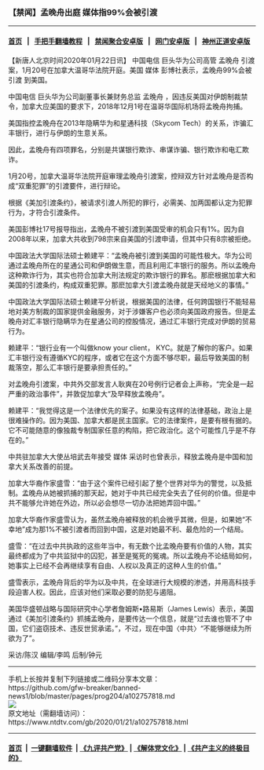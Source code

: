### 【禁闻】孟晚舟出庭 媒体指99%会被引渡
------------------------

#### [首页](https://github.com/gfw-breaker/banned-news1/blob/master/README.md) &nbsp;&nbsp;|&nbsp;&nbsp; [手把手翻墙教程](https://github.com/gfw-breaker/guides/wiki) &nbsp;&nbsp;|&nbsp;&nbsp; [禁闻聚合安卓版](https://github.com/gfw-breaker/bn-android) &nbsp;&nbsp;|&nbsp;&nbsp; [网门安卓版](https://github.com/oGate2/oGate) &nbsp;&nbsp;|&nbsp;&nbsp; [神州正道安卓版](https://github.com/SzzdOgate/update) 



<div><div class="post_content" itemprop="articleBody">
 <p>
  【新唐人北京时间2020年01月22日讯】
  <ok href="https://www.ntdtv.com/gb/中国电信.htm">
   中国电信
  </ok>
  巨头华为公司高管
  <ok href="https://www.ntdtv.com/gb/孟晚舟.htm">
   孟晚舟
  </ok>
  <ok href="https://www.ntdtv.com/gb/引渡.htm">
   引渡
  </ok>
  案，1月20号在加拿大温哥华法院开庭。美国
  <ok href="https://www.ntdtv.com/gb/媒体.htm">
   媒体
  </ok>
  彭博社表示，孟晚舟99%会被
  <ok href="https://www.ntdtv.com/gb/引渡.htm">
   引渡
  </ok>
  到美国。
 </p>
 <p>
  <ok href="https://www.ntdtv.com/gb/中国电信.htm">
   中国电信
  </ok>
  巨头华为公司副董事长兼财务总监
  <ok href="https://www.ntdtv.com/gb/孟晚舟.htm">
   孟晚舟
  </ok>
  ，因违反美国对伊朗制裁禁令，加拿大应美国的要求下，2018年12月1号在温哥华国际机场将孟晚舟拘捕。
 </p>
 <p>
  美国指控孟晚舟在2013年隐瞒华为和星通科技（Skycom Tech）的关系，诈骗汇丰银行，进行与伊朗的生意关系。
 </p>
 <p>
  因此，孟晚舟有四项罪名，分别是共谋银行欺诈、串谋诈骗、银行欺诈和电汇欺诈。
 </p>
 <p>
  1月20号，加拿大温哥华法院开庭审理孟晚舟引渡案，控辩双方针对孟晚舟是否构成“双重犯罪”的引渡要件，进行辩论。
 </p>
 <p>
  根据《美加引渡条约》，被请求引渡人所犯的罪行，必需美、加两国都认定为犯罪行为，才符合引渡条件。
 </p>
 <p>
  美国彭博社17号报导指出，孟晚舟不被引渡到美国受审的机会只有1%。因为自2008年以来，加拿大共收到798宗来自美国的引渡申请，但其中只有8宗被拒绝。
 </p>
 <p>
  中国政法大学国际法硕士赖建平：“孟晚舟被引渡到美国的可能性极大。华为公司通过孟晚舟所在的星通公司和伊朗做生意，而且利用汇丰银行的服务。所以孟晚舟这种欺诈行为，其实也符合加拿大刑法规定的欺诈银行的罪名。那麽根据加拿大和美国的引渡条约，构成双重犯罪。那麽加拿大引渡孟晚舟就是天经地义的事情。”
 </p>
 <p>
  中国政法大学国际法硕士赖建平分析说，根据美国的法律，任何跨国银行不能轻易地对美方制裁的国家提供金融服务，对于涉嫌客户也必须向美国政府报告。但是孟晚舟对汇丰银行隐瞒华为在星通公司的控股情况，通过汇丰银行完成对伊朗的贸易行为。
 </p>
 <p>
  赖建平：“银行业有一个叫做know your client， KYC。就是了解你的客户。如果汇丰银行没有遵循KYC的程序，或者它在这个方面不够尽职，最后导致美国的制裁落空，那么汇丰银行是要承担责任的。”
 </p>
 <p>
  对孟晚舟引渡案，中共外交部发言人耿爽在20号例行记者会上声称，“完全是一起严重的政治事件”，并敦促加拿大“及早释放孟晚舟”。
 </p>
 <p>
  赖建平：“我觉得这是一个法律优先的案子。如果没有这样的法律基础，政治上是很难操作的。因为美国、加拿大都是民主国家。它的法律案件，是要有根有据的。它不可能随意的像独裁专制国家任意的构陷，把它政治化。这个可能性几乎是不存在的。”
 </p>
 <p>
  中共驻加拿大大使丛培武去年接受
  <ok href="https://www.ntdtv.com/gb/媒体.htm">
   媒体
  </ok>
  采访时也曾表示，释放孟晚舟是中国和加拿大关系改善的前提。
 </p>
 <p>
  加拿大华裔作家盛雪：“由于这个案件已经引起了整个世界对华为的警觉，以及抵制。孟晚舟从她被抓捕的那天起，她对于中共已经完全失去了任何的价值。但是中共不能够允许她在外边，所以必会想尽一切办法把她弄回中国。”
 </p>
 <p>
  加拿大华裔作家盛雪认为，虽然孟晚舟被释放的机会微乎其微，但是，如果她“不幸地”成为那1%不被引渡者而回到中国，这是对她最不利、最危险的一个结局。
 </p>
 <p>
  盛雪：“在过去中共执政的这些年当中，有无数个比孟晚舟要有价值的人物，其实最终都成为了中共监狱中的囚犯，甚至是冤死的冤魂。所以孟晚舟不论结局如何，她事实上已经不会再继续享有自由、人权以及真正的这种人生的价值。”
 </p>
 <p>
  盛雪表示，孟晚舟背后的华为以及中共，在全球进行大规模的渗透，并用高科技手段迫害人权。因此，应该对他们采取必要的防犯与遏阻。
 </p>
 <p>
  美国华盛顿战略与国际研究中心学者詹姆斯•路易斯（James Lewis）表示，美国通过《美加引渡条约》抓捕孟晚舟，是要传达一个信息，就是“过去谁也管不了中国，它们盗窃技术、违反世贸承诺。”，不过，现在中国〈中共〉“不能够继续为所欲为了”。
 </p>
 <p>
  采访/陈汉 编辑/李鸣 后制/钟元
 </p>
 <div class="single_ad">
 </div>
</div>
</div>
<hr/>
手机上长按并复制下列链接或二维码分享本文章：<br/>
https://github.com/gfw-breaker/banned-news1/blob/master/pages/prog204/a102757818.md <br/>
<a href='https://github.com/gfw-breaker/banned-news1/blob/master/pages/prog204/a102757818.md'><img src='https://github.com/gfw-breaker/banned-news1/blob/master/pages/prog204/a102757818.md.png'/></a> <br/>
原文地址（需翻墙访问）：https://www.ntdtv.com/gb/2020/01/21/a102757818.html


------------------------
#### [首页](https://github.com/gfw-breaker/banned-news1/blob/master/README.md) &nbsp;|&nbsp; [一键翻墙软件](https://github.com/gfw-breaker/nogfw/blob/master/README.md) &nbsp;| [《九评共产党》](https://github.com/gfw-breaker/9ping.md/blob/master/README.md#九评之一评共产党是什么) | [《解体党文化》](https://github.com/gfw-breaker/jtdwh.md/blob/master/README.md) | [《共产主义的终极目的》](https://github.com/gfw-breaker/gczydzjmd.md/blob/master/README.md)


<img src='http://gfw-breaker.win/banned-news/pages/prog204/a102757818.md' width='0px' height='0px'/>